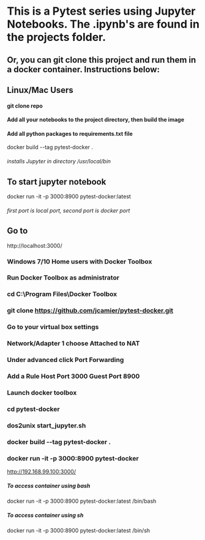 # This is a Pytest series using Jupyter Notebooks. The .ipynb's are found in the projects folder. 

## Or, you can git clone this project and run them in a docker container. Instructions below:

## Linux/Mac Users
#### git clone repo

#### Add all your notebooks to the project directory, then build the image

#### Add all python packages to requirements.txt file

docker build --tag pytest-docker .

###### installs Jupyter in directory /usr/local/bin

## To start jupyter notebook
docker run -it -p 3000:8900 pytest-docker:latest
###### first port is local port, second port is docker port

## Go to
http://localhost:3000/

### Windows 7/10 Home users with Docker Toolbox
### Run Docker Toolbox as administrator
### cd C:\Program Files\Docker Toolbox
### git clone https://github.com/jcamier/pytest-docker.git
### Go to your virtual box settings
### Network/Adapter 1 choose Attached to NAT
### Under advanced click Port Forwarding
### Add a Rule Host Port 3000 Guest Port 8900
### Launch docker toolbox
### cd pytest-docker
### dos2unix start_jupyter.sh
### docker build --tag pytest-docker .
### docker run -it -p 3000:8900 pytest-docker
http://192.168.99.100:3000/ 


##### To access container using bash
docker run -it -p 3000:8900 pytest-docker:latest /bin/bash

##### To access container using sh
docker run -it -p 3000:8900 pytest-docker:latest /bin/sh
